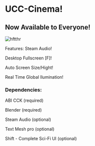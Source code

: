 # UCC-Cinema!
## Now Available to Everyone!

![hftthr](https://files.abidata.io/user_content/worlds/3fe2b7c3-129a-418e-87ad-c3931657f843/3fe2b7c3-129a-418e-87ad-c3931657f843.png)

Features:
Steam Audio!

Desktop Fullscreen [F]!

Auto Screen Size/Hight!

Real Time Global Ilumination!

### Dependencies:
ABI CCK (required)

Blender (required)

Steam Audio (optional)

Text Mesh pro (optional)

Shift - Complete Sci-Fi UI (optional)
